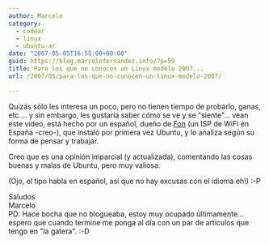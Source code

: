 ```yaml
---
author: Marcelo
category:
  - codear
  - linux
  - ubuntu-ar
date: "2007-05-05T16:55:00+00:00"
guid: https://blog.marcelofernandez.info/?p=59
title: Para los que no conocen un Linux modelo 2007...
url: /2007/05/para-los-que-no-conocen-un-linux-modelo-2007/

---
```

Quizás sólo les interesa un poco, pero no tienen tiempo de probarlo, ganas, etc.... y sin embargo, les gustaría saber cómo se ve y se "siente"... vean este video, está hecho por un español, dueño de [Fon](http://www.fon.com/es/) (un ISP de WiFi en España -creo-), que instaló por primera vez Ubuntu, y lo analiza según su forma de pensar y trabajar.

Creo que es una opinión imparcial (y actualizada), comentando las cosas buenas y malas de Ubuntu, pero muy valiosa.

(Ojo, el tipo habla en español, así que no hay excusas con el idioma eh!) :-P

Saludos  
Marcelo  
PD: Hace bocha que no blogueaba, estoy muy ocupado últimamente... espero que cuando termine me ponga al día con un par de artículos que tengo en "la gatera". :-D
